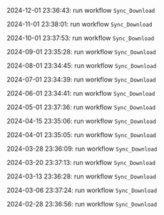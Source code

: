 2024-12-01 23:36:43: run workflow `Sync_Download` 

2024-11-01 23:38:01: run workflow `Sync_Download` 

2024-10-01 23:37:53: run workflow `Sync_Download` 

2024-09-01 23:35:28: run workflow `Sync_Download` 

2024-08-01 23:34:45: run workflow `Sync_Download` 

2024-07-01 23:34:39: run workflow `Sync_Download` 

2024-06-01 23:34:41: run workflow `Sync_Download` 

2024-05-01 23:37:36: run workflow `Sync_Download` 

2024-04-15 23:35:06: run workflow `Sync_Download` 

2024-04-01 23:35:05: run workflow `Sync_Download` 

2024-03-28 23:36:09: run workflow `Sync_Download` 

2024-03-20 23:37:13: run workflow `Sync_Download` 

2024-03-13 23:36:28: run workflow `Sync_Download` 

2024-03-06 23:37:24: run workflow `Sync_Download` 

2024-02-28 23:36:56: run workflow `Sync_Download` 


